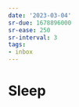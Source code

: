 ```yaml
---
date: '2023-03-04'
sr-due: 1678896000
sr-ease: 250
sr-interval: 3
tags:
- inbox
---
```


# Sleep

<!-- TODO: grab info from https://en.wikipedia.org/wiki/Sleep -->
